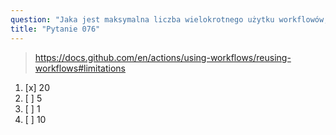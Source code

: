 ```yaml
---
question: "Jaka jest maksymalna liczba wielokrotnego użytku workflowów, które można wywołać z jednego pliku workflow?"
title: "Pytanie 076"
---
```



> https://docs.github.com/en/actions/using-workflows/reusing-workflows#limitations
1. [x] 20  
1. [ ] 5  
1. [ ] 1  
1. [ ] 10  
